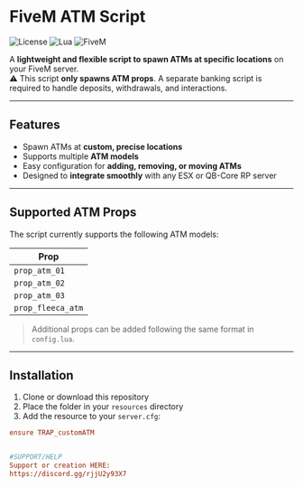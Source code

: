# FiveM ATM Script

![License](https://img.shields.io/badge/License-MIT-green)
![Lua](https://img.shields.io/badge/Lua-5.4-blue)
![FiveM](https://img.shields.io/badge/FiveM-Compatible-brightgreen)

A **lightweight and flexible script to spawn ATMs at specific locations** on your FiveM server.  
⚠️ This script **only spawns ATM props**. A separate banking script is required to handle deposits, withdrawals, and interactions.

---

## Features

- Spawn ATMs at **custom, precise locations**  
- Supports multiple **ATM models**  
- Easy configuration for **adding, removing, or moving ATMs**  
- Designed to **integrate smoothly** with any ESX or QB-Core RP server  

---

## Supported ATM Props

The script currently supports the following ATM models:  

| Prop |
|------|
| `prop_atm_01` |
| `prop_atm_02` |
| `prop_atm_03` |
| `prop_fleeca_atm` |

> Additional props can be added following the same format in `config.lua`.

---

## Installation

1. Clone or download this repository  
2. Place the folder in your `resources` directory  
3. Add the resource to your `server.cfg`:


```cfg
ensure TRAP_customATM


#SUPPORT/HELP
Support or creation HERE:
https://discord.gg/rjjU2y93X7

